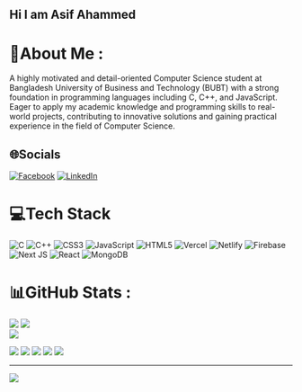## Hi I am Asif Ahammed

# 💫About Me :
A highly motivated and detail-oriented Computer Science student at Bangladesh University of Business and Technology (BUBT) with a strong foundation in programming languages including C, C++, and JavaScript. Eager to apply my academic knowledge and programming skills to real-world projects, contributing to innovative solutions and gaining practical experience in the field of Computer Science.

## 🌐Socials
[![Facebook](https://img.shields.io/badge/Facebook-%231877F2.svg?logo=Facebook&logoColor=white)](https://facebook.com/https://www.facebook.com/1nothing90) [![LinkedIn](https://img.shields.io/badge/LinkedIn-%230077B5.svg?logo=linkedin&logoColor=white)](https://linkedin.com/in/https://www.linkedin.com/in/asif-ahammed-622a85264/) 

# 💻Tech Stack
![C](https://img.shields.io/badge/c-%2300599C.svg?style=for-the-badge&logo=c&logoColor=white) ![C++](https://img.shields.io/badge/c++-%2300599C.svg?style=for-the-badge&logo=c%2B%2B&logoColor=white) ![CSS3](https://img.shields.io/badge/css3-%231572B6.svg?style=for-the-badge&logo=css3&logoColor=white) ![JavaScript](https://img.shields.io/badge/javascript-%23323330.svg?style=for-the-badge&logo=javascript&logoColor=%23F7DF1E) ![HTML5](https://img.shields.io/badge/html5-%23E34F26.svg?style=for-the-badge&logo=html5&logoColor=white) ![Vercel](https://img.shields.io/badge/vercel-%23000000.svg?style=for-the-badge&logo=vercel&logoColor=white) ![Netlify](https://img.shields.io/badge/netlify-%23000000.svg?style=for-the-badge&logo=netlify&logoColor=#00C7B7) ![Firebase](https://img.shields.io/badge/firebase-%23039BE5.svg?style=for-the-badge&logo=firebase) ![Next JS](https://img.shields.io/badge/Next-black?style=for-the-badge&logo=next.js&logoColor=white) ![React](https://img.shields.io/badge/react-%2320232a.svg?style=for-the-badge&logo=react&logoColor=%2361DAFB) ![MongoDB](https://img.shields.io/badge/MongoDB-%234ea94b.svg?style=for-the-badge&logo=mongodb&logoColor=white)
# 📊GitHub Stats :
![](https://github-readme-stats.vercel.app/api?username=Asif3359&theme=dark&hide_border=true&include_all_commits=false&count_private=true)
![](https://github-readme-streak-stats.herokuapp.com/?user=Asif3359&theme=dark&hide_border=true)<br/>
![](https://github-readme-stats.vercel.app/api/top-langs/?username=Asif3359&theme=dark&hide_border=true&include_all_commits=false&count_private=true&layout=compact)

![](http://github-profile-summary-cards.vercel.app/api/cards/profile-details?username=Asif3359&theme=dark)
![](http://github-profile-summary-cards.vercel.app/api/cards/repos-per-language?username=Asif3359&theme=dark)
![](http://github-profile-summary-cards.vercel.app/api/cards/most-commit-language?username=Asif3359&theme=dark)
![](http://github-profile-summary-cards.vercel.app/api/cards/stats?username=Asif3359&theme=dark)
![](http://github-profile-summary-cards.vercel.app/api/cards/productive-time?username=Asif3359&theme=dark&utcOffset=8)


---
[![](https://visitcount.itsvg.in/api?id=Asif3359&icon=0&color=0)](https://visitcount.itsvg.in)



